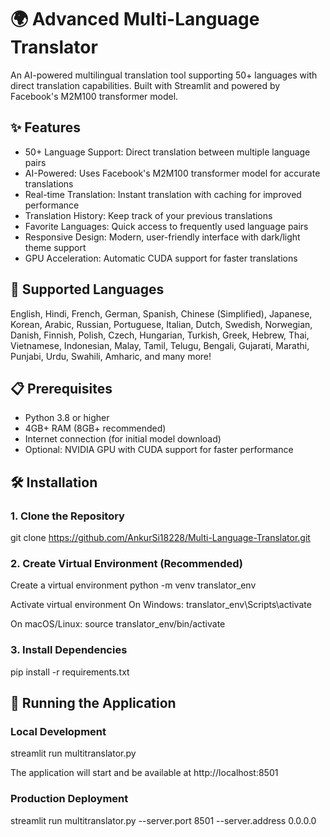 # 🌍 Advanced Multi-Language Translator

An AI-powered multilingual translation tool supporting 50+ languages with direct translation capabilities. Built with Streamlit and powered by Facebook's M2M100 transformer model.

## ✨ Features

- 50+ Language Support: Direct translation between multiple language pairs
- AI-Powered: Uses Facebook's M2M100 transformer model for accurate translations
- Real-time Translation: Instant translation with caching for improved performance
- Translation History: Keep track of your previous translations
- Favorite Languages: Quick access to frequently used language pairs
- Responsive Design: Modern, user-friendly interface with dark/light theme support
- GPU Acceleration: Automatic CUDA support for faster translations

## 🚀 Supported Languages

English, Hindi, French, German, Spanish, Chinese (Simplified), Japanese, Korean, Arabic, Russian, Portuguese, Italian, Dutch, Swedish, Norwegian, Danish, Finnish, Polish, Czech, Hungarian, Turkish, Greek, Hebrew, Thai, Vietnamese, Indonesian, Malay, Tamil, Telugu, Bengali, Gujarati, Marathi, Punjabi, Urdu, Swahili, Amharic, and many more!

## 📋 Prerequisites

- Python 3.8 or higher
- 4GB+ RAM (8GB+ recommended)
- Internet connection (for initial model download)
- Optional: NVIDIA GPU with CUDA support for faster performance

## 🛠️ Installation

### 1. Clone the Repository
git clone https://github.com/AnkurSi18228/Multi-Language-Translator.git


### 2. Create Virtual Environment (Recommended)
Create a virtual environment
python -m venv translator_env

Activate virtual environment
On Windows:
translator_env\Scripts\activate

On macOS/Linux:
source translator_env/bin/activate


### 3. Install Dependencies
pip install -r requirements.txt


## 🚀 Running the Application
### Local Development
streamlit run multitranslator.py


The application will start and be available at http://localhost:8501

### Production Deployment
streamlit run multitranslator.py --server.port 8501 --server.address 0.0.0.0

